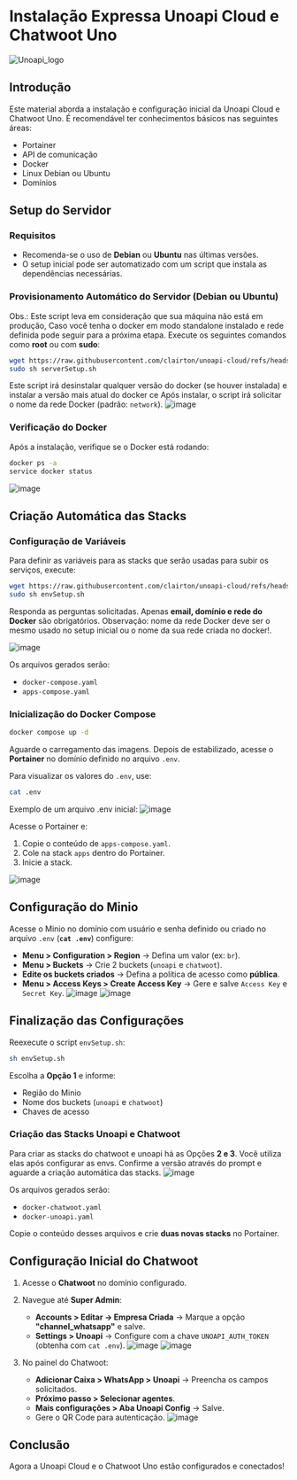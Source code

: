 # **Instalação Expressa Unoapi Cloud e Chatwoot Uno**
![Unoapi_logo](https://github.com/user-attachments/assets/05cbe5ab-c638-4613-a817-c9d9ce3f4b34)

## **Introdução**
Este material aborda a instalação e configuração inicial da Unoapi Cloud e Chatwoot Uno. É recomendável ter conhecimentos básicos nas seguintes áreas:
- Portainer
- API de comunicação
- Docker
- Linux Debian ou Ubuntu
- Domínios

## Setup do Servidor

### Requisitos
- Recomenda-se o uso de **Debian** ou **Ubuntu** nas últimas versões.
- O setup inicial pode ser automatizado com um script que instala as dependências necessárias.

### Provisionamento Automático do Servidor (Debian ou Ubuntu)
Obs.: Este script leva em consideração que sua máquina não está em produção, Caso você tenha o docker em modo standalone instalado e rede definida pode seguir para a próxima etapa.
Execute os seguintes comandos como **root** ou com **sudo**:
```bash
wget https://raw.githubusercontent.com/clairton/unoapi-cloud/refs/heads/main/examples/scripts/serverSetup.sh
sudo sh serverSetup.sh
```
Este script irá desinstalar qualquer versão do docker (se houver instalada) e instalar a versão mais atual do docker ce
Após instalar, o script irá solicitar o nome da rede Docker (padrão: `network`).
![image](https://github.com/user-attachments/assets/75fd3c69-4b00-443c-b3fd-d8a8bed21141)
### Verificação do Docker
Após a instalação, verifique se o Docker está rodando:
```bash
docker ps -a
service docker status
```
![image](https://github.com/user-attachments/assets/04cc55f9-2675-46b3-a79c-f0017b15f08d)

## Criação Automática das Stacks

### Configuração de Variáveis
Para definir as variáveis para as stacks que serão usadas para subir os serviços, execute:
```bash
wget https://raw.githubusercontent.com/clairton/unoapi-cloud/refs/heads/main/examples/scripts/envSetup.sh
sudo sh envSetup.sh
```

Responda as perguntas solicitadas. Apenas **email, domínio e rede do Docker** são obrigatórios. Observação: nome da rede Docker deve ser o mesmo usado no setup inicial ou o nome da sua rede criada no docker!.

![image](https://github.com/user-attachments/assets/91db1427-c279-4aec-90c9-9dca8a0aeb0a)

Os arquivos gerados serão:
- `docker-compose.yaml`
- `apps-compose.yaml`

### Inicialização do Docker Compose
```bash
docker compose up -d
```
Aguarde o carregamento das imagens. Depois de estabilizado, acesse o **Portainer** no domínio definido no arquivo `.env`.

Para visualizar os valores do `.env`, use:
```bash
cat .env
```
Exemplo de um arquivo .env inicial:
![image](https://github.com/user-attachments/assets/cd0e2fa2-31ac-4eb5-9bb0-d05f77c8aa97)

Acesse o Portainer e:
1. Copie o conteúdo de `apps-compose.yaml`.
2. Cole na stack `apps` dentro do Portainer.
3. Inicie a stack.

![image](https://github.com/user-attachments/assets/20516ae2-af81-4662-a46e-689a39d43db2)


## Configuração do Minio

Acesse o Minio no domínio com usuário e senha definido ou criado no arquivo `.env` (**`cat .env`**) configure:
- **Menu > Configuration > Region** → Defina um valor (ex: `br`).
- **Menu > Buckets** → Crie 2 buckets (`unoapi` e `chatwoot`).
- **Edite os buckets criados** → Defina a política de acesso como **pública**.
- **Menu > Access Keys > Create Access Key** → Gere e salve `Access Key` e `Secret Key`.
![image](https://github.com/user-attachments/assets/09f618bf-a9ba-4c9b-a6ec-8e5557f8bffd)
![image](https://github.com/user-attachments/assets/731d9cc9-dbab-408d-8aca-db2fd7f89c04)


## Finalização das Configurações

Reexecute o script `envSetup.sh`:
```bash
sh envSetup.sh
```
Escolha a **Opção 1** e informe:
- Região do Minio
- Nome dos buckets (`unoapi` e `chatwoot`)
- Chaves de acesso

### Criação das Stacks Unoapi e Chatwoot
Para criar as stacks do chatwoot e unoapi há as Opções **2 e 3**. Você utiliza elas após configurar as envs.
Confirme a versão através do prompt e aguarde a criação automática das stacks.
![image](https://github.com/user-attachments/assets/7824ad8e-3eaf-4461-849c-a8dfe5f59cd8)

Os arquivos gerados serão:
- `docker-chatwoot.yaml`
- `docker-unoapi.yaml`

Copie o conteúdo desses arquivos e crie **duas novas stacks** no Portainer.

## Configuração Inicial do Chatwoot
1. Acesse o **Chatwoot** no domínio configurado.
2. Navegue até **Super Admin**:
   - **Accounts > Editar -> Empresa Criada** → Marque a opção **"channel_whatsapp"** e salve.
   - **Settings > Unoapi** → Configure com a chave `UNOAPI_AUTH_TOKEN` (obtenha com `cat .env`).
![image](https://github.com/user-attachments/assets/46f020db-0258-4b68-a07f-28de172b956e)
![image](https://github.com/user-attachments/assets/19bc487d-dae9-42b4-9f66-57a23c325d8d)

3. No painel do Chatwoot:
   - **Adicionar Caixa > WhatsApp > Unoapi** → Preencha os campos solicitados.
   - **Próximo passo > Selecionar agentes**.
   - **Mais configurações > Aba Unoapi Config** → Salve.
   - Gere o QR Code para autenticação.
![image](https://github.com/user-attachments/assets/24762a7b-cf2a-4581-8201-aafa09e3d4a4)

## Conclusão
Agora a Unoapi Cloud e o Chatwoot Uno estão configurados e conectados!
